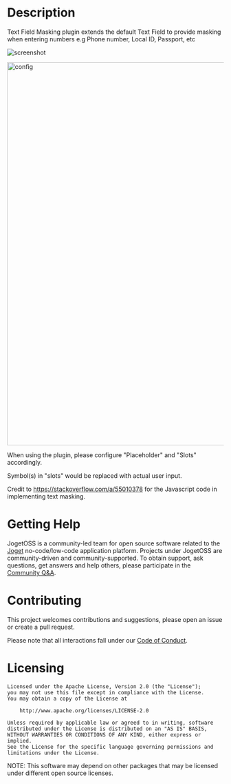 # Description

Text Field Masking plugin extends the default Text Field to provide masking when entering numbers e.g Phone number, Local ID, Passport, etc

![screenshot](https://user-images.githubusercontent.com/70784722/197221880-f724cefd-0693-4f57-b00a-390d75146e81.png)

<img width="889" alt="config" src="https://user-images.githubusercontent.com/70784722/197327911-62bca8b4-2452-400a-a4bc-0d0e0b488a2d.png">

When using the plugin, please configure "Placeholder" and "Slots" accordingly.

Symbol(s) in "slots" would be replaced with actual user input. 

Credit to https://stackoverflow.com/a/55010378 for the Javascript code in implementing text masking.

# Getting Help

JogetOSS is a community-led team for open source software related to the [Joget](https://www.joget.org) no-code/low-code application platform.
Projects under JogetOSS are community-driven and community-supported.
To obtain support, ask questions, get answers and help others, please participate in the [Community Q&A](https://answers.joget.org/).

# Contributing

This project welcomes contributions and suggestions, please open an issue or create a pull request.

Please note that all interactions fall under our [Code of Conduct](https://github.com/jogetoss/repo-template/blob/main/CODE_OF_CONDUCT.md).

# Licensing

    Licensed under the Apache License, Version 2.0 (the "License");
    you may not use this file except in compliance with the License.
    You may obtain a copy of the License at

        http://www.apache.org/licenses/LICENSE-2.0

    Unless required by applicable law or agreed to in writing, software
    distributed under the License is distributed on an "AS IS" BASIS,
    WITHOUT WARRANTIES OR CONDITIONS OF ANY KIND, either express or implied.
    See the License for the specific language governing permissions and
    limitations under the License.

NOTE: This software may depend on other packages that may be licensed under different open source licenses.

